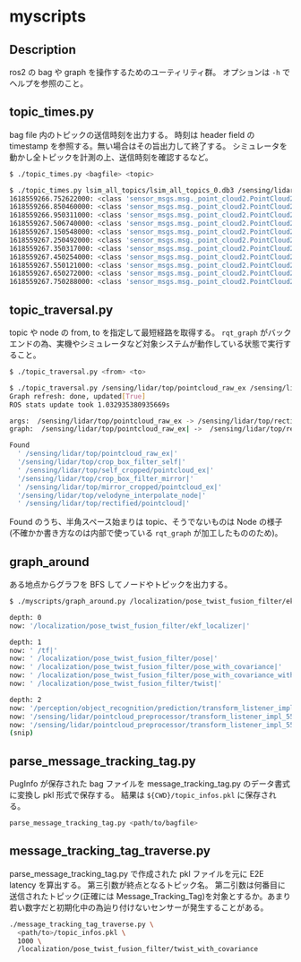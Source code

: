 # myscripts

## Description

ros2 の bag や graph を操作するためのユーティリティ群。
オプションは `-h` でヘルプを参照のこと。

## topic_times.py

bag file 内のトピックの送信時刻を出力する。
時刻は header field の timestamp を参照する。無い場合はその旨出力して終了する。
シミュレータを動かし全トピックを計測の上、送信時刻を確認するなど。

```bash
$ ./topic_times.py <bagfile> <topic>

$ ./topic_times.py lsim_all_topics/lsim_all_topics_0.db3 /sensing/lidar/top/rectified/pointcloud
1618559266.752622000: <class 'sensor_msgs.msg._point_cloud2.PointCloud2'>
1618559266.850460000: <class 'sensor_msgs.msg._point_cloud2.PointCloud2'>
1618559266.950311000: <class 'sensor_msgs.msg._point_cloud2.PointCloud2'>
1618559267.506740000: <class 'sensor_msgs.msg._point_cloud2.PointCloud2'>
1618559267.150548000: <class 'sensor_msgs.msg._point_cloud2.PointCloud2'>
1618559267.250492000: <class 'sensor_msgs.msg._point_cloud2.PointCloud2'>
1618559267.350317000: <class 'sensor_msgs.msg._point_cloud2.PointCloud2'>
1618559267.450254000: <class 'sensor_msgs.msg._point_cloud2.PointCloud2'>
1618559267.550121000: <class 'sensor_msgs.msg._point_cloud2.PointCloud2'>
1618559267.650272000: <class 'sensor_msgs.msg._point_cloud2.PointCloud2'>
1618559267.750288000: <class 'sensor_msgs.msg._point_cloud2.PointCloud2'>
```

## topic_traversal.py

topic や node の from, to を指定して最短経路を取得する。
`rqt_graph` がバックエンドの為、実機やシミュレータなど対象システムが動作している状態で実行すること。

```bash
$ ./topic_traversal.py <from> <to>

$ ./topic_traversal.py /sensing/lidar/top/pointcloud_raw_ex /sensing/lidar/top/rectified/pointcloud
Graph refresh: done, updated[True]
ROS stats update took 1.032935380935669s

args:  /sensing/lidar/top/pointcloud_raw_ex -> /sensing/lidar/top/rectified/pointcloud
graph:  /sensing/lidar/top/pointcloud_raw_ex| ->  /sensing/lidar/top/rectified/pointcloud|

Found
  ' /sensing/lidar/top/pointcloud_raw_ex|'
  '/sensing/lidar/top/crop_box_filter_self|'
  ' /sensing/lidar/top/self_cropped/pointcloud_ex|'
  '/sensing/lidar/top/crop_box_filter_mirror|'
  ' /sensing/lidar/top/mirror_cropped/pointcloud_ex|'
  '/sensing/lidar/top/velodyne_interpolate_node|'
  ' /sensing/lidar/top/rectified/pointcloud|'
```

Found のうち、半角スペース始まりは topic、そうでないものは Node の様子(不確かか書き方なのは内部で使っている `rqt_graph` が加工したもののため)。

## graph_around

ある地点からグラフを BFS してノードやトピックを出力する。

```bash
$ ./myscripts/graph_around.py /localization/pose_twist_fusion_filter/ekf_localizer --depth 2

depth: 0
now: '/localization/pose_twist_fusion_filter/ekf_localizer|'

depth: 1
now: ' /tf|'
now: ' /localization/pose_twist_fusion_filter/pose|'
now: ' /localization/pose_twist_fusion_filter/pose_with_covariance|'
now: ' /localization/pose_twist_fusion_filter/pose_with_covariance_without_yawbias|'
now: ' /localization/pose_twist_fusion_filter/twist|'

depth: 2
now: '/perception/object_recognition/prediction/transform_listener_impl_55931a9941c0|'
now: '/sensing/lidar/pointcloud_preprocessor/transform_listener_impl_5588e2e7d940|'
now: '/sensing/lidar/pointcloud_preprocessor/transform_listener_impl_5588e2f57090|'
(snip)
```

## parse_message_tracking_tag.py

PugInfo が保存された bag ファイルを message_tracking_tag.py のデータ書式に変換し
pkl 形式で保存する。
結果は `${CWD}/topic_infos.pkl` に保存される。

```bash
parse_message_tracking_tag.py <path/to/bagfile>
```

## message_tracking_tag_traverse.py

parse_message_tracking_tag.py で作成された pkl ファイルを元に E2E latency を算出する。
第三引数が終点となるトピック名。
第二引数は何番目に送信されたトピック(正確には Message_Tracking_Tag)を対象とするか。あまり若い数字だと初期化中の為辿り付けないセンサーが発生することがある。

```bash
./message_tracking_tag_traverse.py \
  <path/to>/topic_infos.pkl \
  1000 \
  /localization/pose_twist_fusion_filter/twist_with_covariance
```
